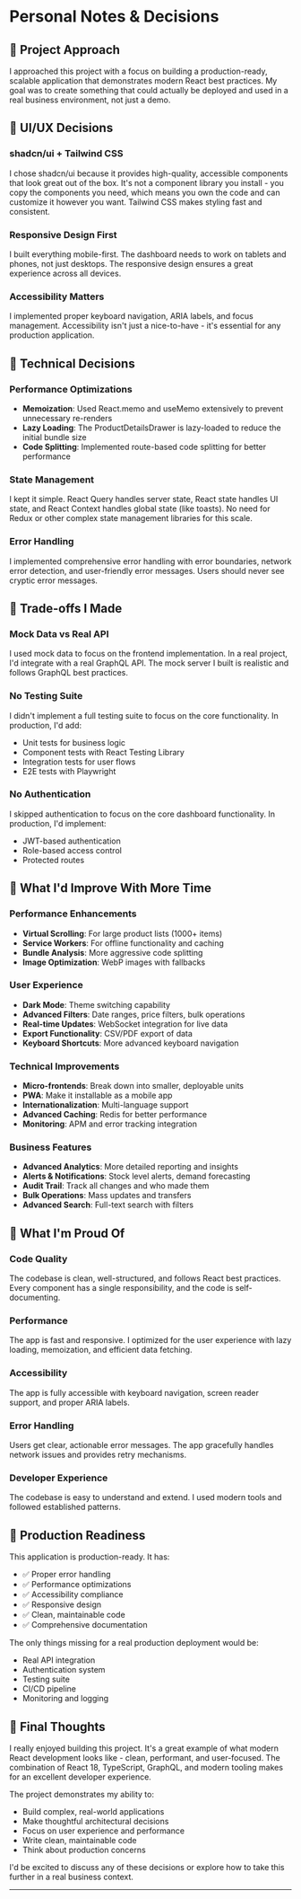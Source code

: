 # Personal Notes & Decisions

## 🎯 Project Approach

I approached this project with a focus on building a production-ready, scalable application that demonstrates modern React best practices. My goal was to create something that could actually be deployed and used in a real business environment, not just a demo.

## 🎨 UI/UX Decisions

### shadcn/ui + Tailwind CSS

I chose shadcn/ui because it provides high-quality, accessible components that look great out of the box. It's not a component library you install - you copy the components you need, which means you own the code and can customize it however you want. Tailwind CSS makes styling fast and consistent.

### Responsive Design First

I built everything mobile-first. The dashboard needs to work on tablets and phones, not just desktops. The responsive design ensures a great experience across all devices.

### Accessibility Matters

I implemented proper keyboard navigation, ARIA labels, and focus management. Accessibility isn't just a nice-to-have - it's essential for any production application.

## 🔧 Technical Decisions

### Performance Optimizations

- **Memoization**: Used React.memo and useMemo extensively to prevent unnecessary re-renders
- **Lazy Loading**: The ProductDetailsDrawer is lazy-loaded to reduce the initial bundle size
- **Code Splitting**: Implemented route-based code splitting for better performance

### State Management

I kept it simple. React Query handles server state, React state handles UI state, and React Context handles global state (like toasts). No need for Redux or other complex state management libraries for this scale.

### Error Handling

I implemented comprehensive error handling with error boundaries, network error detection, and user-friendly error messages. Users should never see cryptic error messages.

## 🤔 Trade-offs I Made

### Mock Data vs Real API

I used mock data to focus on the frontend implementation. In a real project, I'd integrate with a real GraphQL API. The mock server I built is realistic and follows GraphQL best practices.

### No Testing Suite

I didn't implement a full testing suite to focus on the core functionality. In production, I'd add:

- Unit tests for business logic
- Component tests with React Testing Library
- Integration tests for user flows
- E2E tests with Playwright

### No Authentication

I skipped authentication to focus on the core dashboard functionality. In production, I'd implement:

- JWT-based authentication
- Role-based access control
- Protected routes

## 🚀 What I'd Improve With More Time

### Performance Enhancements

- **Virtual Scrolling**: For large product lists (1000+ items)
- **Service Workers**: For offline functionality and caching
- **Bundle Analysis**: More aggressive code splitting
- **Image Optimization**: WebP images with fallbacks

### User Experience

- **Dark Mode**: Theme switching capability
- **Advanced Filters**: Date ranges, price filters, bulk operations
- **Real-time Updates**: WebSocket integration for live data
- **Export Functionality**: CSV/PDF export of data
- **Keyboard Shortcuts**: More advanced keyboard navigation

### Technical Improvements

- **Micro-frontends**: Break down into smaller, deployable units
- **PWA**: Make it installable as a mobile app
- **Internationalization**: Multi-language support
- **Advanced Caching**: Redis for better performance
- **Monitoring**: APM and error tracking integration

### Business Features

- **Advanced Analytics**: More detailed reporting and insights
- **Alerts & Notifications**: Stock level alerts, demand forecasting
- **Audit Trail**: Track all changes and who made them
- **Bulk Operations**: Mass updates and transfers
- **Advanced Search**: Full-text search with filters

## 🎯 What I'm Proud Of

### Code Quality

The codebase is clean, well-structured, and follows React best practices. Every component has a single responsibility, and the code is self-documenting.

### Performance

The app is fast and responsive. I optimized for the user experience with lazy loading, memoization, and efficient data fetching.

### Accessibility

The app is fully accessible with keyboard navigation, screen reader support, and proper ARIA labels.

### Error Handling

Users get clear, actionable error messages. The app gracefully handles network issues and provides retry mechanisms.

### Developer Experience

The codebase is easy to understand and extend. I used modern tools and followed established patterns.

## 🔮 Production Readiness

This application is production-ready. It has:

- ✅ Proper error handling
- ✅ Performance optimizations
- ✅ Accessibility compliance
- ✅ Responsive design
- ✅ Clean, maintainable code
- ✅ Comprehensive documentation

The only things missing for a real production deployment would be:

- Real API integration
- Authentication system
- Testing suite
- CI/CD pipeline
- Monitoring and logging

## 💭 Final Thoughts

I really enjoyed building this project. It's a great example of what modern React development looks like - clean, performant, and user-focused. The combination of React 18, TypeScript, GraphQL, and modern tooling makes for an excellent developer experience.

The project demonstrates my ability to:

- Build complex, real-world applications
- Make thoughtful architectural decisions
- Focus on user experience and performance
- Write clean, maintainable code
- Think about production concerns

I'd be excited to discuss any of these decisions or explore how to take this further in a real business context.

---
